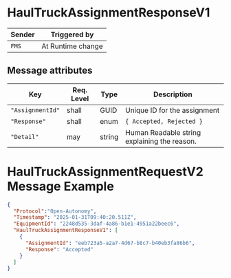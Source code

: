 # HaulTruckAssignmentResponseV1

|Sender| Triggered by | 
|---|---|
|`FMS` |  At Runtime change |

## Message attributes

| Key                  | Req. Level | Type          |  Description                                             |
|-------------------------|-----------|--------------|---------------------------------------------------------|
| `"AssignmentId"`           | shall     | GUID      | Unique ID for the assignment                 |
| `"Response"`    | shall    | enum       |  `{ Accepted, Rejected }`       | 
| `"Detail"`     | may     | string      |   Human Readable string explaining the reason.   |

# HaulTruckAssignmentRequestV2 Message Example
```json
{
  "Protocol":"Open-Autonomy",
  "Timestamp": "2025-01-31T09:40:20.511Z",
  "EquipmentId": "2248d535-3daf-4a86-b1e1-4951a22beec6",
  "HaulTruckAssignmentResponseV1": [
    {
      "AssignmentId": "eeb723a5-a2a7-4d67-b8c7-b40eb3fa86b6",
      "Response": "Accepted"
    }
  ]
}
```
